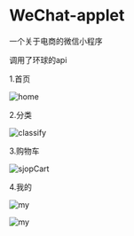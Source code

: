 # WeChat-applet
一个关于电商的微信小程序

调用了环球的api

1.首页

![home](https://rcyan.github.io/WeChat-applet/images/screenHome.jpg) 

2.分类

![classify](https://rcyan.github.io/WeChat-applet/images/screenClassify.jpg)

3.购物车

![sjopCart](https://rcyan.github.io/WeChat-applet/images/screenCart.jpg)

4.我的

![my](https://rcyan.github.io/WeChat-applet/images/screenMy.jpg)


![my](https://rcyan.github.io/WeChat-applet/images/ad1.jpg)

